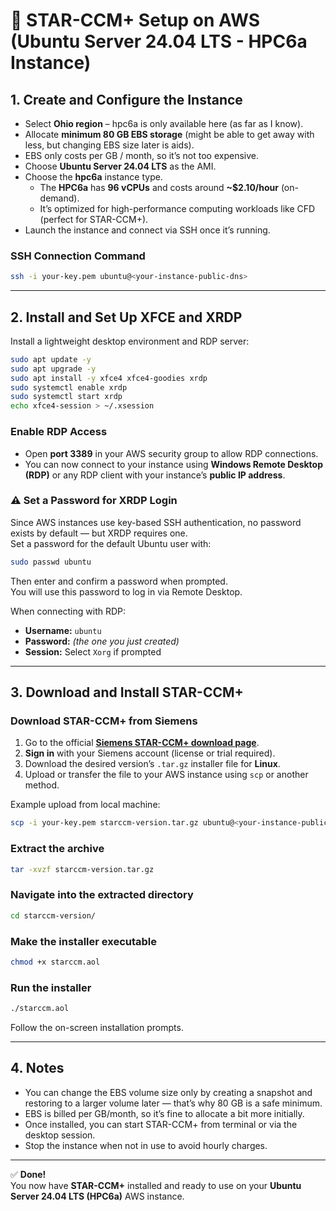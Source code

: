 # 🧠 STAR-CCM+ Setup on AWS (Ubuntu Server 24.04 LTS - HPC6a Instance)

## 1. Create and Configure the Instance

- Select **Ohio region** – hpc6a is only available here (as far as I know).  
- Allocate **minimum 80 GB EBS storage** (might be able to get away with less, but changing EBS size later is aids).  
- EBS only costs per GB / month, so it’s not too expensive.  
- Choose **Ubuntu Server 24.04 LTS** as the AMI.  
- Choose the **hpc6a** instance type.  
  - The **HPC6a** has **96 vCPUs** and costs around **~$2.10/hour** (on-demand).  
  - It’s optimized for high-performance computing workloads like CFD (perfect for STAR-CCM+).  
- Launch the instance and connect via SSH once it’s running.

### SSH Connection Command
```bash
ssh -i your-key.pem ubuntu@<your-instance-public-dns>
```

---

## 2. Install and Set Up XFCE and XRDP

Install a lightweight desktop environment and RDP server:

```bash
sudo apt update -y
sudo apt upgrade -y
sudo apt install -y xfce4 xfce4-goodies xrdp
sudo systemctl enable xrdp
sudo systemctl start xrdp
echo xfce4-session > ~/.xsession
```

### Enable RDP Access
- Open **port 3389** in your AWS security group to allow RDP connections.  
- You can now connect to your instance using **Windows Remote Desktop (RDP)** or any RDP client with your instance’s **public IP address**.

### ⚠️ Set a Password for XRDP Login
Since AWS instances use key-based SSH authentication, no password exists by default — but XRDP requires one.  
Set a password for the default Ubuntu user with:

```bash
sudo passwd ubuntu
```

Then enter and confirm a password when prompted.  
You will use this password to log in via Remote Desktop.

When connecting with RDP:
- **Username:** `ubuntu`  
- **Password:** *(the one you just created)*  
- **Session:** Select `Xorg` if prompted

---

## 3. Download and Install STAR-CCM+

### Download STAR-CCM+ from Siemens
1. Go to the official **[Siemens STAR-CCM+ download page](https://plm.sw.siemens.com/en-US/simcenter/fluids/star-ccm-star-cd/)**.  
2. **Sign in** with your Siemens account (license or trial required).  
3. Download the desired version’s `.tar.gz` installer file for **Linux**.  
4. Upload or transfer the file to your AWS instance using `scp` or another method.

Example upload from local machine:
```bash
scp -i your-key.pem starccm-version.tar.gz ubuntu@<your-instance-public-dns>:~
```

### Extract the archive
```bash
tar -xvzf starccm-version.tar.gz
```

### Navigate into the extracted directory
```bash
cd starccm-version/
```

### Make the installer executable
```bash
chmod +x starccm.aol
```

### Run the installer
```bash
./starccm.aol
```

Follow the on-screen installation prompts.

---

## 4. Notes

- You can change the EBS volume size only by creating a snapshot and restoring to a larger volume later — that’s why 80 GB is a safe minimum.  
- EBS is billed per GB/month, so it’s fine to allocate a bit more initially.  
- Once installed, you can start STAR-CCM+ from terminal or via the desktop session.  
- Stop the instance when not in use to avoid hourly charges.

---

✅ **Done!**  
You now have **STAR-CCM+** installed and ready to use on your **Ubuntu Server 24.04 LTS (HPC6a)** AWS instance.
